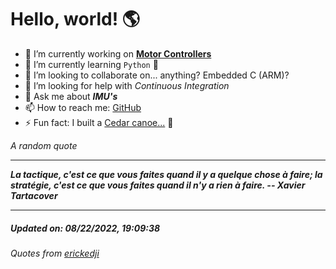 # Hello, world! 🌎


- 🔧 I’m currently working on [**Motor Controllers**](https://github.com/kyleRhess/MicroMotor)
- 🌱 I’m currently learning `Python` **🐍**
- 👯 I’m looking to collaborate on... anything? Embedded C (ARM)?
- 🤔 I’m looking for help with *Continuous Integration*
- 💬 Ask me about ***IMU's***
- 📫 How to reach me: [GitHub](https://github.com/kyleRhess)
- ⚡ Fun fact: I built a [Cedar canoe...](https://kylerhess.github.io/canoe.html) 🛶

_A random quote_
___
***La tactique, c'est ce que vous faites quand il y a quelque chose à
faire; la stratégie, c'est ce que vous faites quand il n'y a rien à
faire.
-- Xavier Tartacover***
___
##### Updated on: 08/22/2022, 19:09:38
###### Quotes from [erickedji](https://gist.github.com/erickedji/68802)